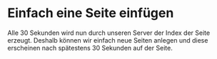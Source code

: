 # Einfach eine Seite einfügen

Alle 30 Sekunden wird nun durch unseren Server der Index der Seite erzeugt. Deshalb können wir einfach neue Seiten anlegen und diese erscheinen nach spätestens 30 Sekunden auf der Seite.